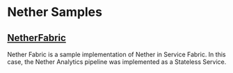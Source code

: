 # Nether Samples

## [NetherFabric](server/servicefabric/NetherFabric)

Nether Fabric is a sample implementation of Nether in Service Fabric. In this case, the Nether Analytics pipeline was implemented as a Stateless Service.